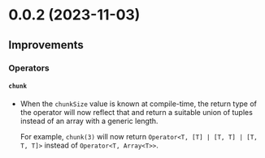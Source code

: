 # 0.0.2 (2023-11-03)

## Improvements

### Operators

#### `chunk`

- When the `chunkSize` value is known at compile-time, the return type of the operator will now reflect that and return a suitable union of tuples instead of an array with a generic length. 

  For example, `chunk(3)` will now return `Operator<T, [T] | [T, T] | [T, T, T]>` instead of `Operator<T, Array<T>>`.

